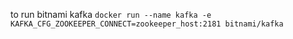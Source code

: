 to run bitnami kafka
`docker run --name kafka -e KAFKA_CFG_ZOOKEEPER_CONNECT=zookeeper_host:2181 bitnami/kafka`